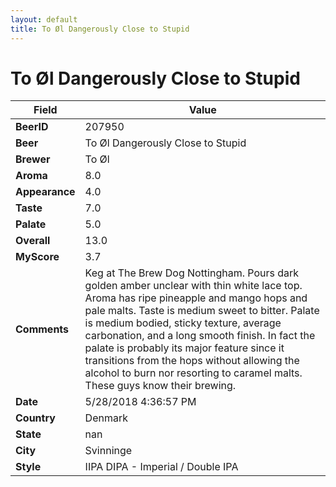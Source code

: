 ```yaml
---
layout: default
title: To Øl Dangerously Close to Stupid
---
```


# To Øl Dangerously Close to Stupid

| Field         | Value     |
|---------------|-----------|
| **BeerID** | 207950 |
| **Beer** | To Øl Dangerously Close to Stupid |
| **Brewer** | To Øl |
| **Aroma** | 8.0 |
| **Appearance** | 4.0 |
| **Taste** | 7.0 |
| **Palate** | 5.0 |
| **Overall** | 13.0 |
| **MyScore** | 3.7 |
| **Comments** | Keg at The Brew Dog Nottingham. Pours dark golden amber unclear with thin white lace top. Aroma has ripe pineapple and mango hops and pale malts. Taste is medium sweet to bitter. Palate is medium bodied, sticky texture, average carbonation, and a long smooth finish. In fact the palate is probably its major feature since it transitions from the hops without allowing the alcohol to burn nor resorting to caramel malts. These guys know their brewing. |
| **Date** | 5/28/2018 4:36:57 PM |
| **Country** | Denmark |
| **State** | nan |
| **City** | Svinninge |
| **Style** | IIPA DIPA - Imperial / Double IPA |
